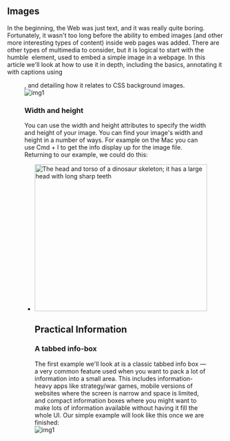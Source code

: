 ## Images
In the beginning, the Web was just text, and it was really quite boring. Fortunately, it wasn't too long before the ability to embed images (and other more interesting types of content) inside web pages was added. There are other types of multimedia to consider, but it is logical to start with the humble <img> element, used to embed a simple image in a webpage. In this article we'll look at how to use it in depth, including the basics, annotating it with captions using <figure>, and detailing how it relates to CSS background images.  
![img1](https://encrypted-tbn0.gstatic.com/images?q=tbn:ANd9GcSVdPaWV2XJ1air5KWUt0-tgfCvGlwBmajjyz3KkBSz2WrdXGDkB4vAXg-uA9aSOB21dUM&usqp=CAU)
### Width and height
You can use the width and height attributes to specify the width and height of your image. You can find your image's width and height in a number of ways. For example on the Mac you can use Cmd + I to get the info display up for the image file. Returning to our example, we could do this:  
+ <img src="images/dinosaur.jpg"
     alt="The head and torso of a dinosaur skeleton;
          it has a large head with long sharp teeth"
     width="400"
     height="341">
  
  ## Practical Information    
  ### A tabbed info-box
    The first example we'll look at is a classic tabbed info box — a very common feature used when you want to pack a lot of information into a small area. This includes information-heavy apps like strategy/war games, mobile versions of websites where the screen is narrow and space is limited, and compact information boxes where you might want to make lots of information available without having it fill the whole UI. Our simple example will look like this once we are finished:  
 ![img1](https://developer.mozilla.org/en-US/docs/Learn/CSS/CSS_layout/Practical_positioning_examples/tabbed-info-box.png)
